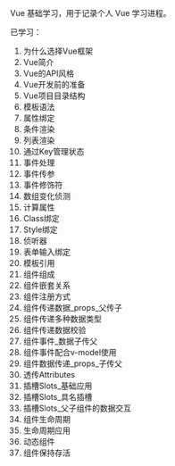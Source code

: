 Vue 基础学习，用于记录个人 Vue 学习进程。

已学习：
1. 为什么选择Vue框架
2. Vue简介
3. Vue的API风格
4. Vue开发前的准备
5. Vue项目目录结构
6. 模板语法
7. 属性绑定
8. 条件渲染
9. 列表渲染
10. 通过Key管理状态
11. 事件处理
12. 事件传参
13. 事件修饰符
14. 数组变化侦测
15. 计算属性
16. Class绑定
17. Style绑定
18. 侦听器
19. 表单输入绑定
20. 模板引用
21. 组件组成
22. 组件嵌套关系
23. 组件注册方式
24. 组件传递数据_props_父传子
25. 组件传递多种数据类型
26. 组件传递数据校验
27. 组件事件_数据子传父
28. 组件事件配合v-model使用
29. 组件数据传递_props_子传父
30. 透传Attributes
31. 插槽Slots_基础应用
32. 插槽Slots_具名插槽
33. 插槽Slots_父子组件的数据交互
34. 组件生命周期
35. 生命周期应用
36. 动态组件
37. 组件保持存活